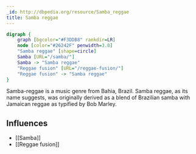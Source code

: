 ```yaml
---
_id: http://dbpedia.org/resource/Samba_reggae
title: Samba reggae
---
```


```dot
digraph {
	graph [bgcolor="#F3DDB8" rankdir=LR]
	node [color="#26242F" penwidth=3.0]
	"Samba reggae" [shape=circle]
	Samba [URL="/samba/"]
	Samba -> "Samba reggae"
	"Reggae fusion" [URL="/reggae-fusion/"]
	"Reggae fusion" -> "Samba reggae"
}
```

Samba-reggae is a music genre from Bahia, Brazil. Samba reggae, as its name suggests, was originally derived as a blend of Brazilian samba with Jamaican reggae as typified by Bob Marley.

## Influences

- [[Samba]]
- [[Reggae fusion]]
